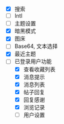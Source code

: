 - [x] 搜索
- [ ] Intl
- [ ] 主题设置
- [x] 暗黑模式
- [x] 图床
- [ ] Base64, 文本选择
- [x] 最近主题
- [ ] 已登录用户功能
  - [x] 查看收藏列表
  - [x] 消息提示
  - [x] 消息列表
  - [x] 帖子回复
  - [x] 回复感谢
  - [x] 浏览记录
  - [ ] 用户设置
